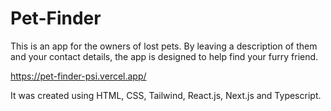 # Pet-Finder
This is an app for the owners of lost pets. By leaving a description of them and your contact details, the app is designed to help find your furry friend.

https://pet-finder-psi.vercel.app/

It was created using HTML, CSS, Tailwind, React.js, Next.js and Typescript.
